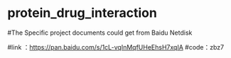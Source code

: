 # protein_drug_interaction

#The Specific project documents could get from Baidu Netdisk 

#link ：https://pan.baidu.com/s/1cL-vqInMqfUHeEhsH7xqIA 
#code：zbz7 
